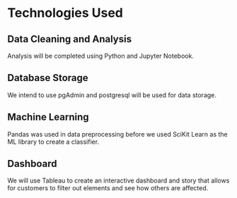 # Technologies Used
## Data Cleaning and Analysis
Analysis will be completed using Python and Jupyter Notebook.

## Database Storage
We intend to use pgAdmin and postgresql will be used for data storage.

## Machine Learning
Pandas was used in data preprocessing before we used SciKit Learn as the ML library to create a classifier. 

## Dashboard 
We will use Tableau to create an interactive dashboard and story that allows for customers to filter out elements and see how others are affected.
